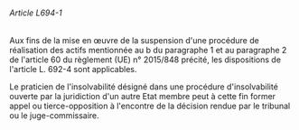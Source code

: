 ###### Article L694-1

Aux fins de la mise en œuvre de la suspension d'une procédure de réalisation des actifs mentionnée au b du paragraphe 1 et au paragraphe 2 de l'article 60 du règlement (UE) n° 2015/848 précité, les dispositions de l'article L. 692-4 sont applicables.

Le praticien de l'insolvabilité désigné dans une procédure d'insolvabilité ouverte par la juridiction d'un autre Etat membre peut à cette fin former appel ou tierce-opposition à l'encontre de la décision rendue par le tribunal ou le juge-commissaire.

